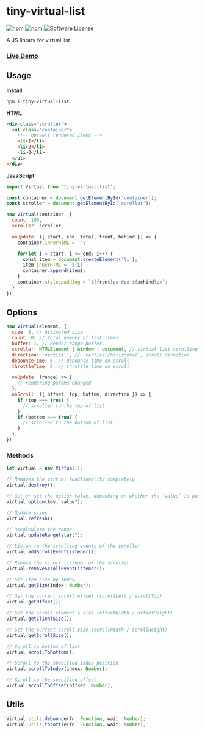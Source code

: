 # tiny-virtual-list

[![npm](https://img.shields.io/npm/v/tiny-virtual-list.svg)](https://www.npmjs.com/package/tiny-virtual-list)  [![npm](https://img.shields.io/npm/dm/tiny-virtual-list.svg)](https://npm-stat.com/charts.html?package=tiny-virtual-list)  [![Software License](https://img.shields.io/badge/license-MIT-brightgreen.svg)](LICENSE)


A JS library for virtual list

### [Live Demo](https://mfuu.github.io/tiny-virtual-list/)

## Usage

**Install**

```shell
npm i tiny-virtual-list
```

**HTML**

```html
<div class="scroller">
  <ul class="container">
    <!-- default rendered items -->
    <li>1</li>
    <li>2</li>
    <li>3</li>
  </ul>
</div>
```

**JavaScript**

```js
import Virtual from 'tiny-virtual-list';

const container = document.getElementById('container');
const scroller = document.getElementById('scroller');

new Virtual(container, {
  count: 100,
  scroller: scroller,

  onUpdate: ({ start, end, total, front, behind }) => {
    container.innerHTML = '';

    for(let i = start; i <= end; i++) {
      const item = document.createElement('li');
      item.innerHTML = `${i}`;
      container.append(item);
    }
    container.style.padding = `${front}px 0px ${behind}px`;
  }
})
```

## Options

```js
new Virtual(element, {
  size: 0, // estimated size
  count: 0, // Total number of list items
  buffer: 1, // Render range buffer.
  scroller: HTMLElement | window | document, // Virtual list scrolling element
  direction: 'vertical', // `vertical/horizontal`, scroll direction
  debounceTime: 0, // debounce time on scroll
  throttleTime: 0, // throttle time on scroll

  onUpdate: (range) => {
    // rendering params changed
  },
  onScroll: ({ offset, top, bottom, direction }) => {
    if (top === true) {
      // scrolled to the top of list
    }
    if (bottom === true) {
      // scrolled to the bottom of list
    }
  },
})
```


### Methods

```js
let virtual = new Virtual();
```

```js
// Removes the virtual functionality completely
virtual.destroy();

// Get or set the option value, depending on whether the `value` is passed in
virtual.option(key, value?);

// Update sizes
virtual.refresh();

// Recalculate the range
virtual.updateRange(start?);

// Listen to the scrolling events of the scroller
virtual.addScrollEventListener();

// Remove the scroll listener of the scroller
virtual.removeScrollEventListener();

// Git item size by index
virtual.getSize(index: Number);

// Get the current scroll offset (scrollLeft / scrollTop)
virtual.getOffset();

// Get the scroll element's size (offsetWidth / offsetHeight)
virtual.getClientSize();

// Get the current scroll size (scrollWidth / scrollHeight)
virtual.getScrollSize();

// Scroll to bottom of list
virtual.scrollToBottom();

// Scroll to the specified index position
virtual.scrollToIndex(index: Number);

// Scroll to the specified offset
virtual.scrollToOffset(offset: Number);
```

## Utils
 
```js
Virtual.utils.debounce(fn: Function, wait: Number);
Virtual.utils.throttle(fn: Function, wait: Number);
```
